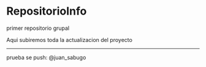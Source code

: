 # RepositorioInfo
primer repositorio grupal

Aqui subiremos toda la actualizacion del proyecto

-------
prueba se push: @juan_sabugo 